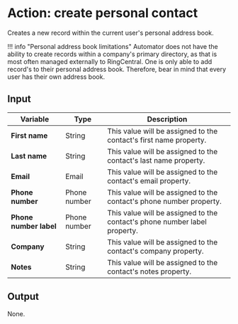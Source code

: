 # Action: create personal contact

Creates a new record within the current user's personal address book. 

!!! info "Personal address book limitations"
    Automator does not have the ability to create records within a company's primary directory, as that is most often managed externally to RingCentral. One is only able to add record's to their personal address book. Therefore, bear in mind that every user has their own address book. 

## Input

| Variable               | Type         | Description                                                               |
|------------------------|--------------|---------------------------------------------------------------------------|
| **First name**         | String       | This value will be assigned to the contact's first name property.         |
| **Last name**          | String       | This value will be assigned to the contact's last name property.          |
| **Email**              | Email        | This value will be assigned to the contact's email property.              |
| **Phone number**       | Phone number | This value will be assigned to the contact's phone number property.       |
| **Phone number label** | Phone number | This value will be assigned to the contact's phone number label property. |
| **Company**            | String       | This value will be assigned to the contact's company property.            |
| **Notes**              | String       | This value will be assigned to the contact's notes property.              |

## Output

None. 
